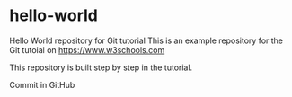 # hello-world
Hello World repository for Git tutorial
This is an example repository for the Git tutoial on https://www.w3schools.com

This repository is built step by step in the tutorial.

Commit in GitHub
